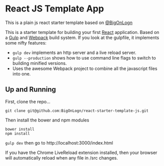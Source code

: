 # React JS Template App

This is a plain js react starter template based on [@BigOnLogn](https://github.com/BigOnLogn/react-starter-template-js)


This is a starter template for building your first [React](http://facebook.github.io/react/) application. Based on a [Gulp](http://gulpjs.com/) and [Webpack](http://webpack.github.io/) build system. If you look at the gulpfile, it implements some nifty features:

* `gulp dev` implements an http server and a live reload server.
* `gulp --production` shows how to use command line flags to switch to building minified versions.
* Uses the awesome Webpack project to combine all the javascript files into one.

## Up and Running
First, clone the repo...

`git clone git@github.com:BigOnLogn/react-starter-template-js.git`

Then install the bower and npm modules

```
bower install
npm install
```

`gulp dev` then go to http://localhost:3000/index.html

If you have the Chrome LiveReload extension installed, then your browser will automatically reload when any file in /src changes.



